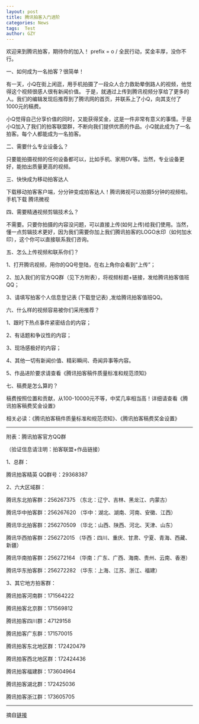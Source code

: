 ```yaml
---
layout: post
title: 腾讯拍客入门进阶
categories: News
tags:  Test
author: GZY
---
```


欢迎来到腾讯拍客，期待你的加入！ prefix = o / 全民行动，奖金丰厚，没你不行。

一、如何成为一名拍客？很简单！

有一天，小Q在街上闲逛，用手机拍摄了一段众人合力救助晕倒路人的视频，他觉得这个视频很感人很有新闻价值。 于是，就通过上传到腾讯视频分享给了更多的人。我们的编辑发现后推荐到了腾讯网的首页，并联系上了小Q，向其支付了1000元的稿费。

小Q觉得自己分享价值的同时，又能获得奖金，这是一件非常有意义的事情。于是小Q加入了我们的拍客联盟群，不断向我们提供优质的作品。小Q就此成为了一名拍客。每个人都能成为一名拍客。

二、需要什么专业设备么？

只要能拍摄视频的任何设备都可以，比如手机、家用DV等。当然，专业设备更好，能拍出质量更高的视频。

三、快快成为移动拍客达人

下载移动拍客客户端，分分钟变成拍客达人！腾讯微视可以拍摄5分钟的视频啦。手机下载 腾讯微视

四、需要精通视频剪辑技术么？

不需要。只要你拍摄的内容没问题，可以直接上传(如何上传)给我们使用。当然，懂一点剪辑技术更好，因为我们需要你加上我们腾讯拍客的LOGO水印（如何加水印），这个你可以直接联系我们咨询。

五、怎么上传视频和联系你们？

1、打开腾讯视频，用你的QQ号登陆，在右上角你会看到“上传”；

2、加入我们的官方QQ群（见下方附表），将视频标题+链接，发给腾讯拍客值班QQ；

3、请填写拍客个人信息登记表 (下载登记表) ,发给腾讯拍客值班QQ。

六、什么样的视频容易被你们采用推荐？

1、跟时下热点事件紧密结合的内容；

2、有话题和争议性的内容；

3、现场感极好的内容；

4、其他一切有新闻价值、精彩瞬间、奇闻异事等内容。

5、作品进阶要求请查看《腾讯拍客稿件质量标准和规范须知》

七、稿费是怎么算的？

稿费按照位置和贡献，从100-10000元不等，中奖几率相当高！详细请查看《腾讯拍客稿费奖金设置》

相关必读：《腾讯拍客稿件质量标准和规范须知》、《腾讯拍客稿费奖金设置》

----------------------------------------------------------

附表：腾讯拍客官方QQ群

（验证信息请注明：拍客联盟+作品链接）

1、总群：

腾讯拍客精英 QQ群号：29368387

2、六大区域群：

腾讯东北拍客群：256267375 （东北：辽宁、吉林、黑龙江、内蒙古）

腾讯华中拍客群：256267620 （华中：湖北、湖南、河南、安徽、江西）

腾讯华北拍客群：256270509 （华北：山西、陕西、河北、天津、山东）

腾讯华西拍客群：256272015 （华西：四川、重庆、甘肃、宁夏、青海、西藏、新疆）

腾讯华南拍客群：256272164 （华南：广东、广西、海南、贵州、云南、香港）

腾讯华东拍客群：256272282 （华东：上海、江苏、浙江、福建）

3、其它地方拍客群：

腾讯拍客河南群：171564222

腾讯拍客北京群：171569812

腾讯拍客四川群：47129158

腾讯拍客广东群：171570015

腾讯拍客东北地区群：172420479

腾讯拍客西北地区群：172424436

腾讯拍客福建群：173604964

腾讯拍客湖北群：172425036

腾讯拍客浙江群：173605705

*****

摘自[链接](http://news.qq.com/a/20140220/020388.htm)